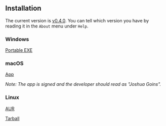 ## Installation

The current version is [v0.4.0](/astra/changelog). You can tell which version you have by reading it in the `About` menu under `Help`.

### Windows

[Portable EXE](https://xiv.zone/astra-distrib/windows/Astra.exe)

### macOS

[App](https://xiv.zone/astra-distrib/macOS/Astra.app)

_Note: The app is signed and the developer should read as "Joshua Goins"._

### Linux

[AUR](https://aur.archlinux.org/packages/astra-launcher)

[Tarball](https://xiv.zone/astra-distrib/macOS/Astra.app)
